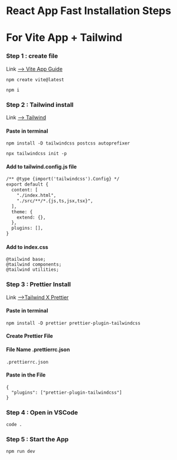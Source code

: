 # React App Fast Installation Steps

# For Vite App + Tailwind

### **Step 1 : create file**

Link [--> Vite App Guide](https://vitejs.dev/guide/)

```
npm create vite@latest
```

```
npm i
```

### **Step 2 : Tailwind install**

Link [--> Tailwind](https://tailwindcss.com/docs/guides/vite)

#### Paste in terminal

```
npm install -D tailwindcss postcss autoprefixer
```

```
npx tailwindcss init -p
```

#### Add to tailwind.config.js file

```diff
/** @type {import('tailwindcss').Config} */
export default {
  content: [
    "./index.html",
    "./src/**/*.{js,ts,jsx,tsx}",
  ],
  theme: {
    extend: {},
  },
  plugins: [],
}
```

#### Add to index.css

```
@tailwind base;
@tailwind components;
@tailwind utilities;
```

### **Step 3 : Prettier Install**

Link [-->Tailwind X Prettier](https://tailwindcss.com/blog/automatic-class-sorting-with-prettier)

#### Paste in terminal

```
npm install -D prettier prettier-plugin-tailwindcss
```

#### Create Prettier File

#### File Name .prettierrc.json

```
.prettierrc.json
```

#### Paste in the File

```
{
  "plugins": ["prettier-plugin-tailwindcss"]
}
```

### **Step 4 : Open in VSCode**

```
code .
```

### **Step 5 : Start the App**

```
npm run dev
```
